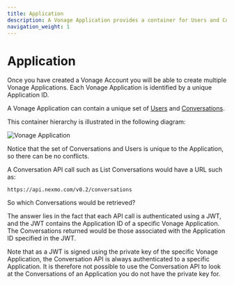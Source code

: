 ```yaml
---
title: Application
description: A Vonage Application provides a container for Users and Conversations.
navigation_weight: 1
---
```


# Application

Once you have created a Vonage Account you will be able to create multiple Vonage Applications. Each Vonage Application is identified by a unique Application ID.

A Vonage Application can contain a unique set of [Users](/conversation/concepts/user) and [Conversations](/conversation/concepts/conversation).

This container hierarchy is illustrated in the following diagram:

![Vonage Application](/images/conversation-api/conversation-application.png)

Notice that the set of Conversations and Users is unique to the Application, so there can be no conflicts.

A Conversation API call such as List Conversations would have a URL such as:

```
https://api.nexmo.com/v0.2/conversations
```

So which Conversations would be retrieved?

The answer lies in the fact that each API call is authenticated using a JWT, and the JWT contains the Application ID of a specific Vonage Application. The Conversations returned would be those associated with the Application ID specified in the JWT.

Note that as a JWT is signed using the private key of the specific Vonage Application, the Conversation API is always authenticated to a specific Application. It is therefore not possible to use the Conversation API to look at the Conversations of an Application you do not have the private key for.

